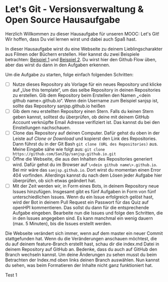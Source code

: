 # Let's Git - Versionsverwaltung & Open Source Hausaufgabe
Herzlich Willkommen zu dieser Hausaufgabe für unseren MOOC: Let's Git! Wir hoffen, dass Du viel lernen wirst und dabei auch Spaß hast.

In dieser Hausaufgabe wirst du eine Webseite zu deinem Lieblingscharakter aus Filmen oder Büchern erstellen. Hier kannst du zwei Beispiele betrachten: [Beispiel 1](https://sanjsp.github.io/) und [Beispiel 2](https://emski99.github.io/). Du wirst hier den Github Flow üben, aber das wirst du dann in den Aufgaben erkennen.

Um die Aufgabe zu starten, folge einfach folgenden Schritten:

- [ ] Nutze dieses Repository als Vorlage für ein neues Repository und klicke auf „Use this template“, um das selbe Repository in deinen Repositories zu erstellen. Gib dem Repository beim Erstellen den Namen „\<dein github name\>.github.io“. Wenn dein Username zum Beispiel sanjsp ist, sollte das Repository sanjsp.github.io heißen
- [ ] Gib dem neu erstellten Repository einen Stern. Falls du keinen Stern geben kannst, solltest du überprüfen, ob deine mit deinem GitHub Account verknüpfte Email Adresse verifiziert ist. Das kannst du bei den Einstellungen nachschauen.
- [ ] Clone das Repository auf deinen Computer. Dafür gehst du oben in der Leiste auf *Clone or Download* und kopierst den Link des Repositories. Dann führst du in der Git Bash ```git clone (URL des Repositories)``` aus.  Meine Eingabe sähe wie folgt aus: ```git clone https://github.com/SanJSp/sanjsp.github.io.git```
- [ ] Öffne die Webseite, die aus den Inhalten des Repositories generiert wird. Dafür gehst du im Browser auf  `\<dein github name\>.github.io`. Bei mir wäre das `sanjsp.github.io`. Dort wirst du momentan einen Error 404 vorfinden. Allerdings kannst du nach dem Lösen jeder Aufgabe hier überprüfen, ob sich etwas geändert hat.
- [ ] Mit der Zeit werden wir, in Form eines Bots, in deinem Repository neue Issues hinzufügen. Insgesamt gibt es fünf Aufgaben in Form von fünf unterschiedlichen Issues. Wenn du ein Issue erfolgreich gelöst hast, wird der Bot in deinem Pull Request ein Passwort für das Quiz auf openHPI kommentieren. Das sollst du dann für die entsprechende Aufgabe eingeben. Bearbeite nun die Issues und folge den Schritten, die in den Issues angegeben sind. Es kann manchmal ein wenig dauern (max. 5 Minuten), bis die Issues erstellt werden.

Die Webseite verändert sich immer, wenn auf dem master ein neuer Commit stattgefunden hat. Wenn du die Veränderungen anschauen möchtest, die du auf deinem feature-Branch erstellt hast, schau dir die index.md Datei in deinem Repository auf GitHub an. Bedenke, dass du auch auf GitHub den Branch wechseln kannst. Um deine Änderungen zu sehen musst du beim Betrachten der Index.md oben links deinen Branch auswählen. Nun kannst du sehen, was beim Formatieren der Inhalte nicht ganz funktioniert hat.

Test 1
